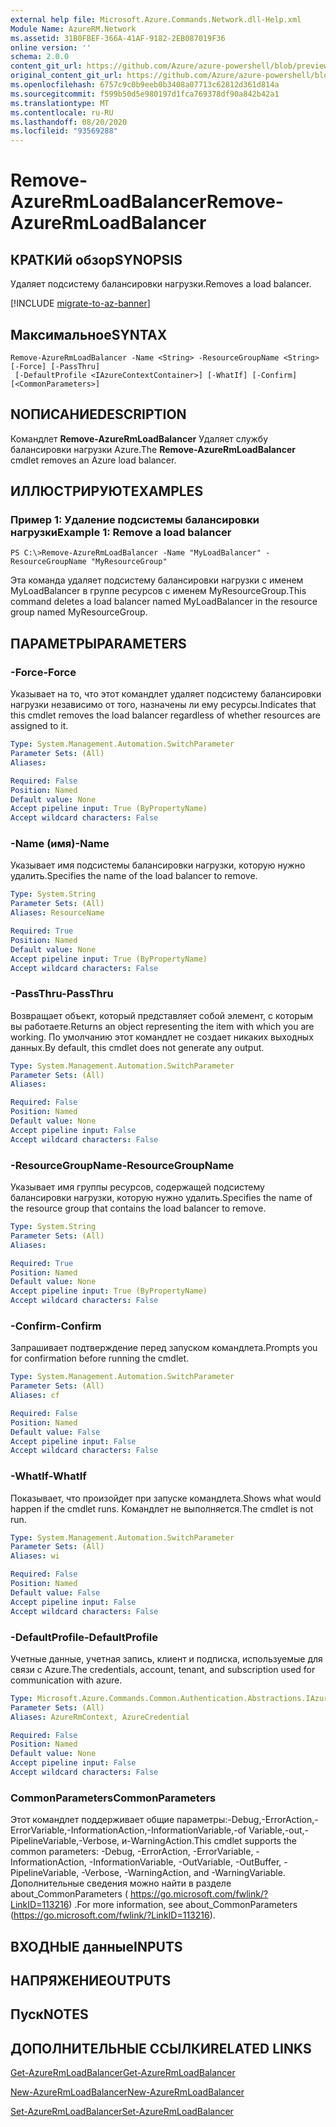```yaml
---
external help file: Microsoft.Azure.Commands.Network.dll-Help.xml
Module Name: AzureRM.Network
ms.assetid: 31B0FBEF-366A-41AF-9182-2EB087019F36
online version: ''
schema: 2.0.0
content_git_url: https://github.com/Azure/azure-powershell/blob/preview/src/ResourceManager/Network/Commands.Network/help/Remove-AzureRmLoadBalancer.md
original_content_git_url: https://github.com/Azure/azure-powershell/blob/preview/src/ResourceManager/Network/Commands.Network/help/Remove-AzureRmLoadBalancer.md
ms.openlocfilehash: 6757c9c0b9eeb0b3408a07713c62812d361d814a
ms.sourcegitcommit: f599b50d5e980197d1fca769378df90a842b42a1
ms.translationtype: MT
ms.contentlocale: ru-RU
ms.lasthandoff: 08/20/2020
ms.locfileid: "93569288"
---
```

# <span data-ttu-id="9cfa3-101">Remove-AzureRmLoadBalancer</span><span class="sxs-lookup"><span data-stu-id="9cfa3-101">Remove-AzureRmLoadBalancer</span></span>

## <span data-ttu-id="9cfa3-102">КРАТКИй обзор</span><span class="sxs-lookup"><span data-stu-id="9cfa3-102">SYNOPSIS</span></span>
<span data-ttu-id="9cfa3-103">Удаляет подсистему балансировки нагрузки.</span><span class="sxs-lookup"><span data-stu-id="9cfa3-103">Removes a load balancer.</span></span>

[!INCLUDE [migrate-to-az-banner](../../includes/migrate-to-az-banner.md)]

## <span data-ttu-id="9cfa3-104">Максимальное</span><span class="sxs-lookup"><span data-stu-id="9cfa3-104">SYNTAX</span></span>

```
Remove-AzureRmLoadBalancer -Name <String> -ResourceGroupName <String> [-Force] [-PassThru]
 [-DefaultProfile <IAzureContextContainer>] [-WhatIf] [-Confirm] [<CommonParameters>]
```

## <span data-ttu-id="9cfa3-105">NОПИСАНИЕ</span><span class="sxs-lookup"><span data-stu-id="9cfa3-105">DESCRIPTION</span></span>
<span data-ttu-id="9cfa3-106">Командлет **Remove-AzureRmLoadBalancer** Удаляет службу балансировки нагрузки Azure.</span><span class="sxs-lookup"><span data-stu-id="9cfa3-106">The **Remove-AzureRmLoadBalancer** cmdlet removes an Azure load balancer.</span></span>

## <span data-ttu-id="9cfa3-107">ИЛЛЮСТРИРУЮТ</span><span class="sxs-lookup"><span data-stu-id="9cfa3-107">EXAMPLES</span></span>

### <span data-ttu-id="9cfa3-108">Пример 1: Удаление подсистемы балансировки нагрузки</span><span class="sxs-lookup"><span data-stu-id="9cfa3-108">Example 1: Remove a load balancer</span></span>
```
PS C:\>Remove-AzureRmLoadBalancer -Name "MyLoadBalancer" -ResourceGroupName "MyResourceGroup"
```

<span data-ttu-id="9cfa3-109">Эта команда удаляет подсистему балансировки нагрузки с именем MyLoadBalancer в группе ресурсов с именем MyResourceGroup.</span><span class="sxs-lookup"><span data-stu-id="9cfa3-109">This command deletes a load balancer named MyLoadBalancer in the resource group named MyResourceGroup.</span></span>

## <span data-ttu-id="9cfa3-110">ПАРАМЕТРЫ</span><span class="sxs-lookup"><span data-stu-id="9cfa3-110">PARAMETERS</span></span>

### <span data-ttu-id="9cfa3-111">-Force</span><span class="sxs-lookup"><span data-stu-id="9cfa3-111">-Force</span></span>
<span data-ttu-id="9cfa3-112">Указывает на то, что этот командлет удаляет подсистему балансировки нагрузки независимо от того, назначены ли ему ресурсы.</span><span class="sxs-lookup"><span data-stu-id="9cfa3-112">Indicates that this cmdlet removes the load balancer regardless of whether resources are assigned to it.</span></span>

```yaml
Type: System.Management.Automation.SwitchParameter
Parameter Sets: (All)
Aliases: 

Required: False
Position: Named
Default value: None
Accept pipeline input: True (ByPropertyName)
Accept wildcard characters: False
```

### <span data-ttu-id="9cfa3-113">-Name (имя)</span><span class="sxs-lookup"><span data-stu-id="9cfa3-113">-Name</span></span>
<span data-ttu-id="9cfa3-114">Указывает имя подсистемы балансировки нагрузки, которую нужно удалить.</span><span class="sxs-lookup"><span data-stu-id="9cfa3-114">Specifies the name of the load balancer to remove.</span></span>

```yaml
Type: System.String
Parameter Sets: (All)
Aliases: ResourceName

Required: True
Position: Named
Default value: None
Accept pipeline input: True (ByPropertyName)
Accept wildcard characters: False
```

### <span data-ttu-id="9cfa3-115">-PassThru</span><span class="sxs-lookup"><span data-stu-id="9cfa3-115">-PassThru</span></span>
<span data-ttu-id="9cfa3-116">Возвращает объект, который представляет собой элемент, с которым вы работаете.</span><span class="sxs-lookup"><span data-stu-id="9cfa3-116">Returns an object representing the item with which you are working.</span></span>
<span data-ttu-id="9cfa3-117">По умолчанию этот командлет не создает никаких выходных данных.</span><span class="sxs-lookup"><span data-stu-id="9cfa3-117">By default, this cmdlet does not generate any output.</span></span>

```yaml
Type: System.Management.Automation.SwitchParameter
Parameter Sets: (All)
Aliases: 

Required: False
Position: Named
Default value: None
Accept pipeline input: False
Accept wildcard characters: False
```

### <span data-ttu-id="9cfa3-118">-ResourceGroupName</span><span class="sxs-lookup"><span data-stu-id="9cfa3-118">-ResourceGroupName</span></span>
<span data-ttu-id="9cfa3-119">Указывает имя группы ресурсов, содержащей подсистему балансировки нагрузки, которую нужно удалить.</span><span class="sxs-lookup"><span data-stu-id="9cfa3-119">Specifies the name of the resource group that contains the load balancer to remove.</span></span>

```yaml
Type: System.String
Parameter Sets: (All)
Aliases: 

Required: True
Position: Named
Default value: None
Accept pipeline input: True (ByPropertyName)
Accept wildcard characters: False
```

### <span data-ttu-id="9cfa3-120">-Confirm</span><span class="sxs-lookup"><span data-stu-id="9cfa3-120">-Confirm</span></span>
<span data-ttu-id="9cfa3-121">Запрашивает подтверждение перед запуском командлета.</span><span class="sxs-lookup"><span data-stu-id="9cfa3-121">Prompts you for confirmation before running the cmdlet.</span></span>

```yaml
Type: System.Management.Automation.SwitchParameter
Parameter Sets: (All)
Aliases: cf

Required: False
Position: Named
Default value: False
Accept pipeline input: False
Accept wildcard characters: False
```

### <span data-ttu-id="9cfa3-122">-WhatIf</span><span class="sxs-lookup"><span data-stu-id="9cfa3-122">-WhatIf</span></span>
<span data-ttu-id="9cfa3-123">Показывает, что произойдет при запуске командлета.</span><span class="sxs-lookup"><span data-stu-id="9cfa3-123">Shows what would happen if the cmdlet runs.</span></span>
<span data-ttu-id="9cfa3-124">Командлет не выполняется.</span><span class="sxs-lookup"><span data-stu-id="9cfa3-124">The cmdlet is not run.</span></span>

```yaml
Type: System.Management.Automation.SwitchParameter
Parameter Sets: (All)
Aliases: wi

Required: False
Position: Named
Default value: False
Accept pipeline input: False
Accept wildcard characters: False
```

### <span data-ttu-id="9cfa3-125">-DefaultProfile</span><span class="sxs-lookup"><span data-stu-id="9cfa3-125">-DefaultProfile</span></span>
<span data-ttu-id="9cfa3-126">Учетные данные, учетная запись, клиент и подписка, используемые для связи с Azure.</span><span class="sxs-lookup"><span data-stu-id="9cfa3-126">The credentials, account, tenant, and subscription used for communication with azure.</span></span>

```yaml
Type: Microsoft.Azure.Commands.Common.Authentication.Abstractions.IAzureContextContainer
Parameter Sets: (All)
Aliases: AzureRmContext, AzureCredential

Required: False
Position: Named
Default value: None
Accept pipeline input: False
Accept wildcard characters: False
```

### <span data-ttu-id="9cfa3-127">CommonParameters</span><span class="sxs-lookup"><span data-stu-id="9cfa3-127">CommonParameters</span></span>
<span data-ttu-id="9cfa3-128">Этот командлет поддерживает общие параметры:-Debug,-ErrorAction,-ErrorVariable,-InformationAction,-InformationVariable,-of Variable,-out,-PipelineVariable,-Verbose, и-WarningAction.</span><span class="sxs-lookup"><span data-stu-id="9cfa3-128">This cmdlet supports the common parameters: -Debug, -ErrorAction, -ErrorVariable, -InformationAction, -InformationVariable, -OutVariable, -OutBuffer, -PipelineVariable, -Verbose, -WarningAction, and -WarningVariable.</span></span> <span data-ttu-id="9cfa3-129">Дополнительные сведения можно найти в разделе about_CommonParameters ( https://go.microsoft.com/fwlink/?LinkID=113216) .</span><span class="sxs-lookup"><span data-stu-id="9cfa3-129">For more information, see about_CommonParameters (https://go.microsoft.com/fwlink/?LinkID=113216).</span></span>

## <span data-ttu-id="9cfa3-130">ВХОДНЫЕ данные</span><span class="sxs-lookup"><span data-stu-id="9cfa3-130">INPUTS</span></span>

## <span data-ttu-id="9cfa3-131">НАПРЯЖЕНИЕ</span><span class="sxs-lookup"><span data-stu-id="9cfa3-131">OUTPUTS</span></span>

## <span data-ttu-id="9cfa3-132">Пуск</span><span class="sxs-lookup"><span data-stu-id="9cfa3-132">NOTES</span></span>

## <span data-ttu-id="9cfa3-133">ДОПОЛНИТЕЛЬНЫЕ ССЫЛКИ</span><span class="sxs-lookup"><span data-stu-id="9cfa3-133">RELATED LINKS</span></span>

[<span data-ttu-id="9cfa3-134">Get-AzureRmLoadBalancer</span><span class="sxs-lookup"><span data-stu-id="9cfa3-134">Get-AzureRmLoadBalancer</span></span>](./Get-AzureRmLoadBalancer.md)

[<span data-ttu-id="9cfa3-135">New-AzureRmLoadBalancer</span><span class="sxs-lookup"><span data-stu-id="9cfa3-135">New-AzureRmLoadBalancer</span></span>](./New-AzureRmLoadBalancer.md)

[<span data-ttu-id="9cfa3-136">Set-AzureRmLoadBalancer</span><span class="sxs-lookup"><span data-stu-id="9cfa3-136">Set-AzureRmLoadBalancer</span></span>](./Set-AzureRmLoadBalancer.md)


